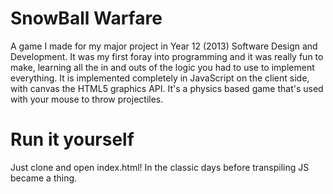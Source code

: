 # SnowBall Warfare
A game I made for my major project in Year 12 (2013) Software Design and Development. It was my first foray into programming and it was really fun to make, learning all the in and outs of the logic you had to use to implement everything. It is implemented completely in JavaScript on the client side, with canvas the HTML5 graphics API.  It's a physics based game that's used with your mouse to throw projectiles. 

# Run it yourself
Just clone and open index.html! In the classic days before transpiling JS became a thing.
